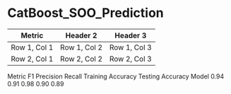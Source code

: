 # CatBoost_SOO_Prediction


| Metric | Header 2 | Header 3 |
|----------|----------|----------|
| Row 1, Col 1 | Row 1, Col 2 | Row 1, Col 3 |
| Row 2, Col 1 | Row 2, Col 2 | Row 2, Col 3 |
Metric	F1	Precision	Recall	Training Accuracy	Testing Accuracy
Model	0.94	0.91	0.98	0.90	0.89
